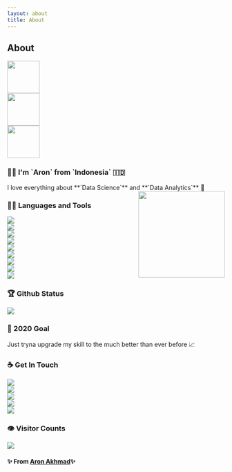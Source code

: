 ```yaml
---
layout: about
title: About
---
```


## About
<p align="left">
  <div class = "pic">
    <div class = "col_pic">
      <img src="https://i.pinimg.com/originals/0b/f2/ba/0bf2baebc370e83b26b1e5ef6a558f07.gif" width="75px">
    </div>
    <div class = "col_pic">
      <img src="https://media.tenor.com/images/a03e50aa358b7cab991f58b43e1a942a/tenor.gif" width="75px">
    </div>
    <div class = "col_pic">
      <img src="https://i.pinimg.com/originals/19/da/42/19da4277bf5a2000cf610b933f1ea50e.gif" width="75px">
    </div>
  </div>
    
  <h3>👦🏻 I'm `Aron` from `Indonesia` 🇮🇩</h3>
    I love everything about **`Data Science`** and **`Data Analytics`** 🤎
    
  <img align='right' src='https://i.pinimg.com/originals/f8/39/9a/f8399acd37f858c850bbebc2fd5d349e.gif' width='200"'>
    
  <h3>👨‍💻 Languages and Tools</h3>
  <div class="badges">
    <div class="badges_pic">
      <img src="https://img.shields.io/badge/-Python-black?style=flat&logo=python">
    </div>
    <div class="badges_pic">
      <img src="https://img.shields.io/badge/Java-orange?style=flat&logo=java&logoColor=white">
    </div>
    <div class="badges_pic">
      <img src="https://img.shields.io/badge/-JavaScript-black?style=flat&logo=javascript">
    </div>
    <div class="badges_pic">
      <img src="https://img.shields.io/badge/-HTML5-E34F26?style=flat&logo=html5&logoColor=white">
    </div>
    <div class="badges_pic">
      <img src="https://img.shields.io/badge/-CSS3-1572B6?style=flat&logo=css3">
    </div>
    <div class="badges_pic">
      <img src="https://img.shields.io/badge/-MySQL-black?style=flat&logo=mysql">
    </div>
    <div class="badges_pic2">
      <img src="https://img.shields.io/badge/-Git-black?style=flat&logo=git">
    </div>
    <div class="badges_pic2">
      <img src="https://img.shields.io/badge/-GitHub-181717?style=flat&logo=github">
    </div>
    <div class="badges_pic2">
      <img src="https://img.shields.io/badge/-GitLab-FCA121?style=flat&logo=gitlab">
    </div>
  </div>
    
  <h3>🏆 Github Status</h3>
  <img src="https://github-readme-stats.vercel.app/api?username=aronakhmad&show_icons=true&hide_border=true">
    
    
  <h3>🔭 2020 Goal</h3>
  Just tryna upgrade my skill to the much better than ever before 📈
    
    
  <h3>☕ Get In Touch</h3>
  <div class="getintouch">
    <div class="contact">
      <a href="mailto:aronakhmad@gmail.com"><img src="http://img.shields.io/badge/Gmail--181717?style=social&logo=gmail"></a>
    </div>
    <div class="contact">
      <a href="https://line.me/ti/p/dq7Q3Civme"><img src="https://img.shields.io/badge/LINE--181717?style=social&logo=line"></a>
    </div>
    <div class="contact">
      <a href="https://bit.ly/36wFuiY"><img src="https://img.shields.io/badge/WhatsApp--181717?style=social&logo=whatsapp"></a>
    </div>
    <div class="contact">
      <a href="https://telegram.me/aronakhmad"><img src="https://img.shields.io/badge/Telegram--181717?style=social&logo=telegram"></a>
    </div>
    <div class="contact">
      <a href="https://github.com/aronakhmad"><img src="https://img.shields.io/badge/GitHub%20Page--181717?style=social&logo=github"></a>
    </div>
  </div>
    
    
  <h3>👁 Visitor Counts</h3>
  <img src ="https://visitor-badge.glitch.me/badge?page_id=aronakhmad.aronakhmad">
    
  <h4>✨ From <a href="https://github.com/aronakhmad">Aron Akhmad</a>✨</h4>
</p>
